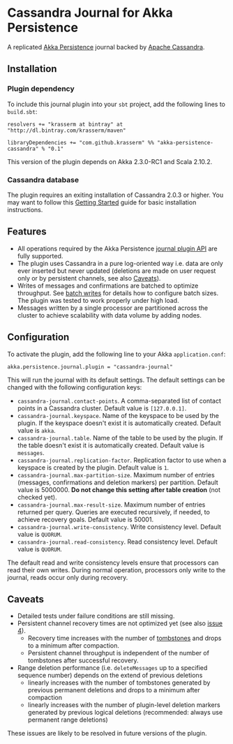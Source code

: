 Cassandra Journal for Akka Persistence
======================================

A replicated [Akka Persistence](http://doc.akka.io/docs/akka/2.3.0-RC1/scala/persistence.html) journal backed by [Apache Cassandra](http://cassandra.apache.org/).

Installation
------------

### Plugin dependency

To include this journal plugin into your `sbt` project, add the following lines to `build.sbt`:

    resolvers += "krasserm at bintray" at "http://dl.bintray.com/krasserm/maven"

    libraryDependencies += "com.github.krasserm" %% "akka-persistence-cassandra" % "0.1"

This version of the plugin depends on Akka 2.3.0-RC1 and Scala 2.10.2.

### Cassandra database

The plugin requires an exiting installation of Cassandra 2.0.3 or higher. You may want to follow this [Getting Started](http://wiki.apache.org/cassandra/GettingStarted) guide for basic installation instructions.

Features
--------

- All operations required by the Akka Persistence [journal plugin API](http://doc.akka.io/docs/akka/2.3.0-RC1/scala/persistence.html#journal-plugin-api) are fully supported.
- The plugin uses Cassandra in a pure log-oriented way i.e. data are only ever inserted but never updated (deletions are made on user request only or by persistent channels, see also [Caveats](#caveats)).
- Writes of messages and confirmations are batched to optimize throughput. See [batch writes](http://doc.akka.io/docs/akka/2.3.0-RC1/scala/persistence.html#batch-writes) for details how to configure batch sizes. The plugin was tested to work properly under high load.
- Messages written by a single processor are partitioned across the cluster to achieve scalability with data volume by adding nodes.

Configuration
-------------

To activate the plugin, add the following line to your Akka `application.conf`:

    akka.persistence.journal.plugin = "cassandra-journal"

This will run the journal with its default settings. The default settings can be changed with the following configuration keys:

- `cassandra-journal.contact-points`. A comma-separated list of contact points in a Cassandra cluster. Default value is `[127.0.0.1]`.
- `cassandra-journal.keyspace`. Name of the keyspace to be used by the plugin. If the keyspace doesn't exist it is automatically created. Default value is `akka`.
- `cassandra-journal.table`. Name of the table to be used by the plugin. If the table doesn't exist it is automatically created. Default value is `messages`.
- `cassandra-journal.replication-factor`. Replication factor to use when a keyspace is created by the plugin. Default value is `1`.
- `cassandra-journal.max-partition-size`. Maximum number of entries (messages, confirmations and deletion markers) per partition. Default value is 5000000. **Do not change this setting after table creation** (not checked yet).
- `cassandra-journal.max-result-size`. Maximum number of entries returned per query. Queries are executed recursively, if needed, to achieve recovery goals. Default value is 50001.
- `cassandra-journal.write-consistency`. Write consistency level. Default value is `QUORUM`.
- `cassandra-journal.read-consistency`. Read consistency level. Default value is `QUORUM`.

The default read and write consistency levels ensure that processors can read their own writes. During normal operation, processors only write to the journal, reads occur only during recovery.

Caveats
-------

- Detailed tests under failure conditions are still missing.
- Persistent channel recovery times are not optimized yet (see also [issue 4](https://github.com/krasserm/akka-persistence-cassandra/issues/4)).
    - Recovery time increases with the number of [tombstones](http://www.datastax.com/documentation/cassandra/2.0/webhelp/index.html#cassandra/glossary/gloss_glossary.html#glossentry_nkr_t1r_bk) and drops to a minimum after compaction.
    - Persistent channel throughput is independent of the number of tombstones after successful recovery.
- Range deletion performance (i.e. `deleteMessages` up to a specified sequence number) depends on the extend of previous deletions
    - linearly increases with the number of tombstones generated by previous permanent deletions and drops to a minimum after compaction
    - linearly increases with the number of plugin-level deletion markers generated by previous logical deletions (recommended: always use permanent range deletions)

These issues are likely to be resolved in future versions of the plugin.